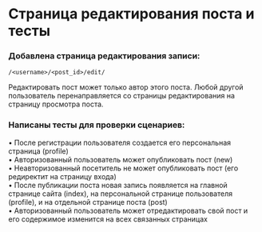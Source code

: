 # Cтраница редактирования поста и тесты   

### Добавлена страница редактирования записи:
```
/<username>/<post_id>/edit/
```
Редактировать пост может только автор этого поста. Любой другой пользователь перенаправляется со страницы редактирования на страницу просмотра поста.    

### Написаны тесты для проверки сценариев:   

•	После регистрации пользователя создается его персональная страница (profile)   
•	Авторизованный пользователь может опубликовать пост (new)   
•	Неавторизованный посетитель не может опубликовать пост (его редиректит на страницу входа)   
•	После публикации поста новая запись появляется на главной странице сайта (index), на персональной странице пользователя (profile), и на отдельной странице поста (post)   
•	Авторизованный пользователь может отредактировать свой пост и его содержимое изменится на всех связанных страницах

